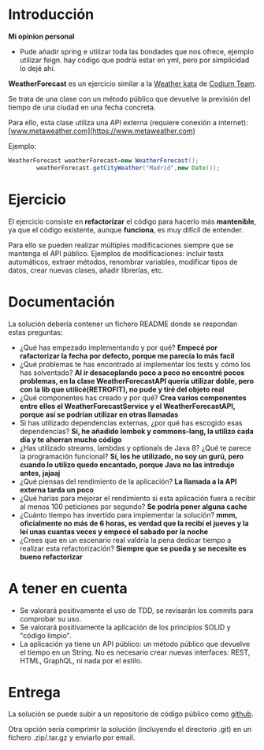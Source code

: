 # Introducción

**Mi opinion personal**

- Pude añadir spring e utilizar toda las bondades que nos ofrece, ejemplo utilizar feign. hay código que podría estar en
  yml, pero por simplicidad lo dejé ahi.

**WeatherForecast** es un ejercicio similar a la [Weather kata](https://github.com/CodiumTeam/weather-kata)
de [Codium Team](https://www.codium.team).

Se trata de una clase con un método público que devuelve la previsión del tiempo de una ciudad en una fecha concreta.

Para ello, esta clase utiliza una API externa (requiere conexión a
internet): [www.metaweather.com](https://www.metaweather.com)

Ejemplo:

```java
WeatherForecast weatherForecast=new WeatherForecast();
        weatherForecast.getCityWeather("Madrid",new Date());
```

# Ejercicio

El ejercicio consiste en **refactorizar** el código para hacerlo más **mantenible**, ya que el código existente,
aunque **funciona**, es muy difícil de entender.

Para ello se pueden realizar múltiples modificaciones siempre que se mantenga el API público. Ejemplos de
modificaciones: incluir tests automáticos, extraer métodos, renombrar variables, modificar tipos de datos, crear nuevas
clases, añadir librerías, etc.

# Documentación

La solución debería contener un fichero README donde se respondan estas preguntas:

- ¿Qué has empezado implementando y por qué?
  **Empecé por rafactorizar la fecha por defecto, porque me parecía lo más facil**
- ¿Qué problemas te has encontrado al implementar los tests y cómo los has solventado?
  **Al ir desacoplando poco a poco no encontré pocos problemas, en la clase WeatherForecastAPI quería utilizar doble,
  pero con la lib que utilicé(RETROFIT), no pude y tiré del objeto real**
- ¿Qué componentes has creado y por qué?
  **Crea varios componentes entre ellos el WeatherForecastService y el WeatherForecastAPI, porque así se podrían
  utilizar en otras llamadas**
- Si has utilizado dependencias externas, ¿por qué has escogido esas dependencias?
  **Si, he añadido lombok y commons-lang, la utilizo cada día y te ahorran mucho código**
- ¿Has utilizado streams, lambdas y optionals de Java 8? ¿Qué te parece la programación funcional?
  **Sí, los he utilizado, no soy un gurú, pero cuando lo utilizo quedo encantado, porque Java no las introdujo antes,
  jajaaj**
- ¿Qué piensas del rendimiento de la aplicación?
  **La llamada a la API externa tarda un poco**
- ¿Qué harías para mejorar el rendimiento si esta aplicación fuera a recibir al menos 100 peticiones por segundo?
  **Se podría poner alguna cache**
- ¿Cuánto tiempo has invertido para implementar la solución?
  **mmm, oficialmente no más de 6 horas, es verdad que la recibí el jueves y la leí unas cuantas veces y empecé el
  sabado por la noche**
- ¿Crees que en un escenario real valdría la pena dedicar tiempo a realizar esta refactorización?
  **Siempre que se pueda y se necesite es bueno refactorizar**

# A tener en cuenta

- Se valorará positivamente el uso de TDD, se revisarán los commits para comprobar su uso.
- Se valorará positivamente la aplicación de los principios SOLID y "código limpio".
- La aplicación ya tiene un API público: un método público que devuelve el tiempo en un String. No es necesario crear
  nuevas interfaces: REST, HTML, GraphQL, ni nada por el estilo.

# Entrega

La solución se puede subir a un repositorio de código público como [github](https://github.com/).

Otra opción sería comprimir la solución (incluyendo el directorio .git) en un fichero .zip/.tar.gz y enviarlo por email.
